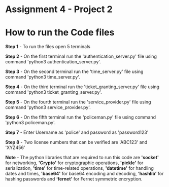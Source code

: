 # Assignment 4 - Project 2

# How to run the Code files
**Step 1** - To run the files open 5 terminals

**Step 2** - On the first terminal run the 'authentication_server.py' file using command 'python3 authentication_server.py'.

**Step 3** - On the second terminal run the 'time_server.py' file using command 'python3 time_server.py'.

**Step 4** - On the third terminal run the 'ticket_granting_server.py' file using command 'python3 ticket_granting_server.py'.

**Step 5** - On the fourth terminal run the 'service_provider.py' file using command 'python3 service_provider.py'.

**Step 6** - On the fifth terminal run the 'policeman.py' file using command 'python3 policeman.py'.

**Step 7** - Enter Username as 'police' and password as 'password123'

**Step 8** - Two license numbers that can be verified are 'ABC123' and 'XYZ456'

**Note** - The python libraries that are required to run this code are **'socket'** for networking, **'Crypto'** for cryptographic operations, **'pickle'** for serialization, **'time'** for time-related operations, **'datetime'** for handling dates and times, **'base64'** for base64 encoding and decoding, **‘hashlib’** for hashing passwords and **‘fernet’** for Fernet symmetric encryption.




